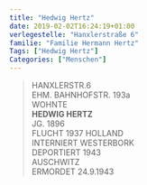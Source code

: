 ```yaml
---
title: "Hedwig Hertz"
date: 2019-02-02T16:24:19+01:00
verlegestelle: "Hanxlerstraße 6"
familie: "Familie Hermann Hertz"
Tags: ["Hedwig Hertz"]
Categories: ["Menschen"]
---
```


> HANXLERSTR.6 <br />
> EHM. BAHNHOFSTR. 193a <br />
> WOHNTE <br />
> **HEDWIG HERTZ** <br />
> JG. 1896 <br />
> FLUCHT 1937 HOLLAND <br />
> INTERNIERT WESTERBORK <br />
> DEPORTIERT 1943 <br />
> AUSCHWITZ <br />
> ERMORDET  24.9.1943 <br />
